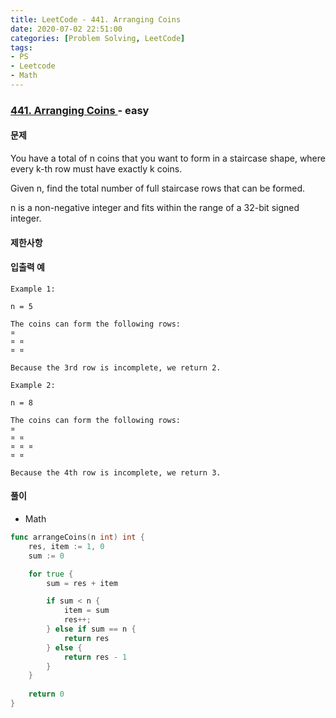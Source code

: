 ```yaml
---
title: LeetCode - 441. Arranging Coins
date: 2020-07-02 22:51:00
categories: [Problem Solving, LeetCode]
tags:
- PS
- Leetcode
- Math
---
```


### [ 441. Arranging Coins ](https://leetcode.com/problems/arranging-coins/) - easy

#### 문제

You have a total of n coins that you want to form in a staircase shape, where every k-th row must have exactly k coins.

Given n, find the total number of full staircase rows that can be formed.

n is a non-negative integer and fits within the range of a 32-bit signed integer.

#### 제한사항

#### 입출력 예

```
Example 1:

n = 5

The coins can form the following rows:
¤
¤ ¤
¤ ¤

Because the 3rd row is incomplete, we return 2.
```

```
Example 2:

n = 8

The coins can form the following rows:
¤
¤ ¤
¤ ¤ ¤
¤ ¤

Because the 4th row is incomplete, we return 3.
```

#### 풀이
  - Math

```go
func arrangeCoins(n int) int {
    res, item := 1, 0
    sum := 0

    for true {
        sum = res + item

        if sum < n {
            item = sum
            res++;
        } else if sum == n {
            return res
        } else {
            return res - 1
        }
    }
    
    return 0
}
```
